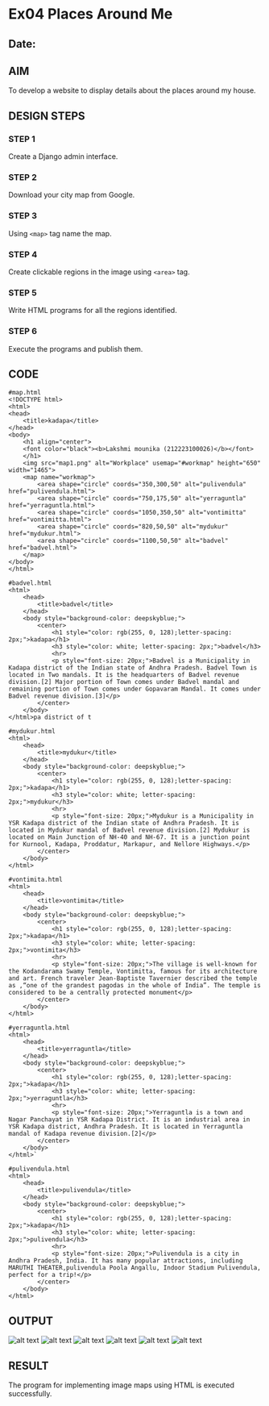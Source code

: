 # Ex04 Places Around Me
## Date: 

## AIM
To develop a website to display details about the places around my house.

## DESIGN STEPS

### STEP 1
Create a Django admin interface.

### STEP 2
Download your city map from Google.

### STEP 3
Using ```<map>``` tag name the map.

### STEP 4
Create clickable regions in the image using ```<area>``` tag.

### STEP 5
Write HTML programs for all the regions identified.

### STEP 6
Execute the programs and publish them.


## CODE
~~~
#map.html
<!DOCTYPE html>
<html>
<head>
    <title>kadapa</title>
</head>
<body>
    <h1 align="center">
    <font color="black"><b>Lakshmi mounika (212223100026)</b></font>
    </h1>
    <img src="map1.png" alt="Workplace" usemap="#workmap" height="650" width="1465">
    <map name="workmap">
        <area shape="circle" coords="350,300,50" alt="pulivendula" href="pulivendula.html">
        <area shape="circle" coords="750,175,50" alt="yerraguntla" href="yerraguntla.html">
        <area shape="circle" coords="1050,350,50" alt="vontimitta" href="vontimitta.html">
        <area shape="circle" coords="820,50,50" alt="mydukur" href="mydukur.html">
        <area shape="circle" coords="1100,50,50" alt="badvel" href="badvel.html">
    </map>
</body>
</html> 
~~~
~~~
#badvel.html
<html>
    <head>
        <title>badvel</title>
    </head>
    <body style="background-color: deepskyblue;">
        <center>
            <h1 style="color: rgb(255, 0, 128);letter-spacing: 2px;">kadapa</h1>
            <h3 style="color: white; letter-spacing: 2px;">badvel</h3>
            <hr>
            <p style="font-size: 20px;">Badvel is a Municipality in Kadapa district of the Indian state of Andhra Pradesh. Badvel Town is located in Two mandals. It is the headquarters of Badvel revenue division.[2] Major portion of Town comes under Badvel mandal and remaining portion of Town comes under Gopavaram Mandal. It comes under Badvel revenue division.[3]</p>
        </center>
    </body>
</html>pa district of t
~~~
~~~
#mydukur.html
<html>
    <head>
        <title>mydukur</title>
    </head>
    <body style="background-color: deepskyblue;">
        <center>
            <h1 style="color: rgb(255, 0, 128);letter-spacing: 2px;">kadapa</h1>
            <h3 style="color: white; letter-spacing: 2px;">mydukur</h3>
            <hr>
            <p style="font-size: 20px;">Mydukur is a Municipality in YSR Kadapa district of the Indian state of Andhra Pradesh. It is located in Mydukur mandal of Badvel revenue division.[2] Mydukur is located on Main Junction of NH-40 and NH-67. It is a junction point for Kurnool, Kadapa, Proddatur, Markapur, and Nellore Highways.</p>
        </center>
    </body>
</html>
~~~
~~~
#vontimita.html
<html>
    <head>
        <title>vontimita</title>
    </head>
    <body style="background-color: deepskyblue;">
        <center>
            <h1 style="color: rgb(255, 0, 128);letter-spacing: 2px;">kadapa</h1>
            <h3 style="color: white; letter-spacing: 2px;">vontimita</h3>
            <hr>
            <p style="font-size: 20px;">The village is well-known for the Kodandarama Swamy Temple, Vontimitta, famous for its architecture and art. French traveler Jean-Baptiste Tavernier described the temple as ,“one of the grandest pagodas in the whole of India”. The temple is considered to be a centrally protected monument</p>
        </center>
    </body>
</html>
~~~
~~~
#yerraguntla.html
<html>
    <head>
        <title>yerraguntla</title>
    </head>
    <body style="background-color: deepskyblue;">
        <center>
            <h1 style="color: rgb(255, 0, 128);letter-spacing: 2px;">kadapa</h1>
            <h3 style="color: white; letter-spacing: 2px;">yerraguntla</h3>
            <hr>
            <p style="font-size: 20px;">Yerraguntla is a town and Nagar Panchayat in YSR Kadapa District. It is an industrial area in YSR Kadapa district, Andhra Pradesh. It is located in Yerraguntla mandal of Kadapa revenue division.[2]</p>
        </center>
    </body>
</html>`
~~~
~~~
#pulivendula.html
<html>
    <head>
        <title>pulivendula</title>
    </head>
    <body style="background-color: deepskyblue;">
        <center>
            <h1 style="color: rgb(255, 0, 128);letter-spacing: 2px;">kadapa</h1>
            <h3 style="color: white; letter-spacing: 2px;">pulivendula</h3>
            <hr>
            <p style="font-size: 20px;">Pulivendula is a city in Andhra Pradesh, India. It has many popular attractions, including MARUTHI THEATER,pulivendula Poola Angallu, Indoor Stadium Pulivendula, perfect for a trip!</p>
        </center>
    </body>
</html>
~~~


## OUTPUT

![alt text](<Screenshot 2024-04-22 082526-1.png>)
![alt text](<Screenshot 2024-04-22 082716-2.png>)
![alt text](<Screenshot 2024-04-22 082716-1.png>)
![alt text](<Screenshot 2024-04-22 082731.png>)
![alt text](<Screenshot 2024-04-22 082751.png>)
![alt text](<Screenshot 2024-04-22 083832.png>)
## RESULT
The program for implementing image maps using HTML is executed successfully.
